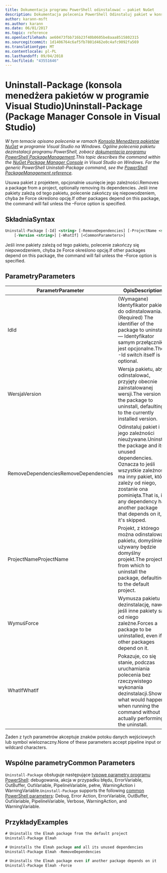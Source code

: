 ```yaml
---
title: Dokumentacja programu PowerShell odinstalować — pakiet NuGet
description: Dokumentacja polecenia PowerShell Odinstaluj pakiet w konsoli Menedżera pakietów NuGet w programie Visual Studio.
author: karann-msft
ms.author: karann
ms.date: 06/01/2017
ms.topic: reference
ms.openlocfilehash: ae60473fbb716b23f40b0605be8aaa8515802315
ms.sourcegitcommit: 1d1406764c6af5fb7801d462e0c4afc9092fa569
ms.translationtype: MT
ms.contentlocale: pl-PL
ms.lasthandoff: 09/04/2018
ms.locfileid: "43551646"
---
```

# <a name="uninstall-package-package-manager-console-in-visual-studio"></a><span data-ttu-id="21b11-103">Uninstall-Package (konsola menedżera pakietów w programie Visual Studio)</span><span class="sxs-lookup"><span data-stu-id="21b11-103">Uninstall-Package (Package Manager Console in Visual Studio)</span></span>

<span data-ttu-id="21b11-104">*W tym temacie opisano polecenia w ramach [Konsola Menedżera pakietów NuGet](package-manager-console.md) w programie Visual Studio na Windows. Ogólne polecenia pakietu dezinstalacji programu PowerShell, zobacz [dokumentacja programu PowerShell PackageManagement](/powershell/module/packagemanagement/?view=powershell-6).*</span><span class="sxs-lookup"><span data-stu-id="21b11-104">*This topic describes the command within the [NuGet Package Manager Console](package-manager-console.md) in Visual Studio on Windows. For the generic PowerShell Uninstall-Package command, see the [PowerShell PackageManagement reference](/powershell/module/packagemanagement/?view=powershell-6).*</span></span>

<span data-ttu-id="21b11-105">Usuwa pakiet z projektem, opcjonalnie usunięcie jego zależności.</span><span class="sxs-lookup"><span data-stu-id="21b11-105">Removes a package from a project, optionally removing its dependencies.</span></span> <span data-ttu-id="21b11-106">Jeśli inne pakiety zależą od tego pakietu, polecenie zakończy się niepowodzeniem, chyba że Force określono opcję.</span><span class="sxs-lookup"><span data-stu-id="21b11-106">If other packages depend on this package, the command will fail unless the –Force option is specified.</span></span>

## <a name="syntax"></a><span data-ttu-id="21b11-107">Składnia</span><span class="sxs-lookup"><span data-stu-id="21b11-107">Syntax</span></span>

```ps
Uninstall-Package [-Id] <string> [-RemoveDependencies] [-ProjectName <string>] [-Force]
    [-Version <string>] [-WhatIf] [<CommonParameters>]
```

<span data-ttu-id="21b11-108">Jeśli inne pakiety zależą od tego pakietu, polecenie zakończy się niepowodzeniem, chyba że Force określono opcję.</span><span class="sxs-lookup"><span data-stu-id="21b11-108">If other packages depend on this package, the command will fail unless the –Force option is specified.</span></span>

## <a name="parameters"></a><span data-ttu-id="21b11-109">Parametry</span><span class="sxs-lookup"><span data-stu-id="21b11-109">Parameters</span></span>

| <span data-ttu-id="21b11-110">Parametr</span><span class="sxs-lookup"><span data-stu-id="21b11-110">Parameter</span></span> | <span data-ttu-id="21b11-111">Opis</span><span class="sxs-lookup"><span data-stu-id="21b11-111">Description</span></span> |
| --- | --- |
| <span data-ttu-id="21b11-112">Id</span><span class="sxs-lookup"><span data-stu-id="21b11-112">Id</span></span> | <span data-ttu-id="21b11-113">(Wymagane) Identyfikator pakietu do odinstalowania.</span><span class="sxs-lookup"><span data-stu-id="21b11-113">(Required) The identifier of the package to uninstall.</span></span> <span data-ttu-id="21b11-114">— Identyfikator samym przełączniku jest opcjonalne.</span><span class="sxs-lookup"><span data-stu-id="21b11-114">The -Id switch itself is optional.</span></span> |
| <span data-ttu-id="21b11-115">Wersja</span><span class="sxs-lookup"><span data-stu-id="21b11-115">Version</span></span> | <span data-ttu-id="21b11-116">Wersja pakietu, aby odinstalować, przyjęty obecnie zainstalowanej wersji.</span><span class="sxs-lookup"><span data-stu-id="21b11-116">The version of the package to uninstall, defaulting to the currently installed version.</span></span> |
| <span data-ttu-id="21b11-117">RemoveDependencies</span><span class="sxs-lookup"><span data-stu-id="21b11-117">RemoveDependencies</span></span> | <span data-ttu-id="21b11-118">Odinstaluj pakiet i jego zależności nieużywane.</span><span class="sxs-lookup"><span data-stu-id="21b11-118">Uninstall the package and its unused dependencies.</span></span> <span data-ttu-id="21b11-119">Oznacza to jeśli wszystkie zależności ma inny pakiet, który zależy od niego, zostanie ona pominięta.</span><span class="sxs-lookup"><span data-stu-id="21b11-119">That is, if any dependency has another package that depends on it, it's skipped.</span></span> |
| <span data-ttu-id="21b11-120">ProjectName</span><span class="sxs-lookup"><span data-stu-id="21b11-120">ProjectName</span></span> | <span data-ttu-id="21b11-121">Projekt, z którego można odinstalować pakietu, domyślnie używany będzie domyślny projekt.</span><span class="sxs-lookup"><span data-stu-id="21b11-121">The project from which to uninstall the package, defaulting to the default project.</span></span> |
| <span data-ttu-id="21b11-122">Wymuś</span><span class="sxs-lookup"><span data-stu-id="21b11-122">Force</span></span> | <span data-ttu-id="21b11-123">Wymusza pakietu dezinstalację, nawet jeśli inne pakiety są od niego zależne.</span><span class="sxs-lookup"><span data-stu-id="21b11-123">Forces a package to be uninstalled, even if other packages depend on it.</span></span> |
| <span data-ttu-id="21b11-124">WhatIf</span><span class="sxs-lookup"><span data-stu-id="21b11-124">WhatIf</span></span> | <span data-ttu-id="21b11-125">Pokazuje, co się stanie, podczas uruchamiania polecenia bez rzeczywistego wykonania dezinstalacji.</span><span class="sxs-lookup"><span data-stu-id="21b11-125">Shows what would happen when running the command without actually performing the uninstall.</span></span> |

<span data-ttu-id="21b11-126">Żaden z tych parametrów akceptuje znaków potoku danych wejściowych lub symbol wieloznaczny.</span><span class="sxs-lookup"><span data-stu-id="21b11-126">None of these parameters accept pipeline input or wildcard characters.</span></span>

## <a name="common-parameters"></a><span data-ttu-id="21b11-127">Wspólne parametry</span><span class="sxs-lookup"><span data-stu-id="21b11-127">Common Parameters</span></span>

<span data-ttu-id="21b11-128">`Uninstall-Package` obsługuje następujące [typowe parametry programu PowerShell](http://go.microsoft.com/fwlink/?LinkID=113216): debugowania, akcja w przypadku błędu, ErrorVariable, OutBuffer, OutVariable, PipelineVariable, pełne, WarningAction i WarningVariable.</span><span class="sxs-lookup"><span data-stu-id="21b11-128">`Uninstall-Package` supports the following [common PowerShell parameters](http://go.microsoft.com/fwlink/?LinkID=113216): Debug, Error Action, ErrorVariable, OutBuffer, OutVariable, PipelineVariable, Verbose, WarningAction, and WarningVariable.</span></span>

## <a name="examples"></a><span data-ttu-id="21b11-129">Przykłady</span><span class="sxs-lookup"><span data-stu-id="21b11-129">Examples</span></span>

```ps
# Uninstalls the Elmah package from the default project
Uninstall-Package Elmah

# Uninstalls the Elmah package and all its unused dependencies
Uninstall-Package Elmah -RemoveDependencies 

# Uninstalls the Elmah package even if another package depends on it
Uninstall-Package Elmah -Force
```
